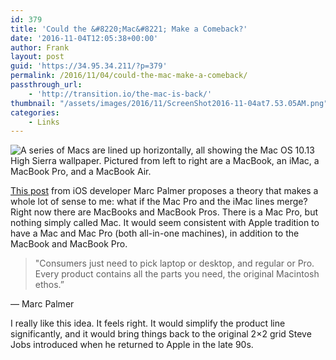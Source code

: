 ```yaml
---
id: 379
title: 'Could the &#8220;Mac&#8221; Make a Comeback?'
date: '2016-11-04T12:05:38+00:00'
author: Frank
layout: post
guid: 'https://34.95.34.211/?p=379'
permalink: /2016/11/04/could-the-mac-make-a-comeback/
passthrough_url:
    - 'http://transition.io/the-mac-is-back/'
thumbnail: "/assets/images/2016/11/ScreenShot2016-11-04at7.53.05AM.png"
categories:
    - Links
---
```


![A series of Macs are lined up horizontally, all showing the Mac OS 10.13 High Sierra wallpaper. Pictured from left to right are a MacBook, an iMac, a MacBook Pro, and a MacBook Air.]({{site.url}}{{site.baseurl}}/assets/images/2016/11/Screen+Shot+2016-11-04+at+7.53.05+AM.png)

[This post](http://transition.io/the-mac-is-back/) from iOS developer Marc Palmer proposes a theory that makes a whole lot of sense to me: what if the Mac Pro and the iMac lines merge? Right now there are MacBooks and MacBook Pros. There is a Mac Pro, but nothing simply called Mac. It would seem consistent with Apple tradition to have a Mac and Mac Pro (both all-in-one machines), in addition to the MacBook and MacBook Pro.
 
>	"Consumers just need to pick laptop or desktop, and regular or Pro. Every product contains all the parts you need, the original Macintosh ethos.”

— Marc Palmer

I really like this idea. It feels right. It would simplify the product line significantly, and it would bring things back to the original 2×2 grid Steve Jobs introduced when he returned to Apple in the late 90s.